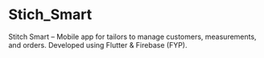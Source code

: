 # Stich_Smart
Stitch Smart – Mobile app for tailors to manage customers, measurements, and orders. Developed using Flutter &amp; Firebase (FYP).
